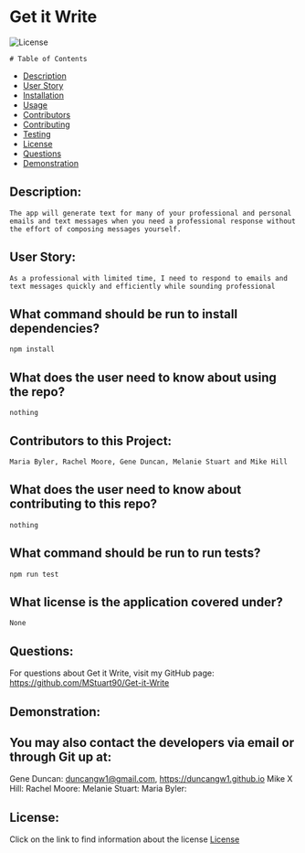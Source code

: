 

  # Get it Write

  ![License](https://img.shields.io/badge/License--blue.svg "License Badge")
  


    # Table of Contents

* [Description](#description)
* [User Story](#user-story)
* [Installation](#what-command-should-be-run-to-install-dependencies)
* [Usage](#what-does-the-user-need-to-know-about-using-the-repo)
* [Contributors](#contributors-to-this-project)
* [Contributing](#what-does-the-user-need-to-know-about-contributing-to-this-repo)
* [Testing](#what-command-should-be-run-to-run-tests)
* [License](#what-license-is-the-application-covered-under)
* [Questions](#questions)
* [Demonstration](#demonstration)
    

## Description:
    The app will generate text for many of your professional and personal emails and text messages when you need a professional response without the effort of composing messages yourself.

## User Story:
    As a professional with limited time, I need to respond to emails and text messages quickly and efficiently while sounding professional 

## What command should be run to install dependencies?
    npm install

## What does the user need to know about using the repo?
    nothing

## Contributors to this Project:
    Maria Byler, Rachel Moore, Gene Duncan, Melanie Stuart and Mike Hill

## What does the user need to know about contributing to this repo?
    nothing

## What command should be run to run tests?
    npm run test

## What license is the application covered under?
    None

## Questions:
For questions about Get it Write, visit my GitHub page:
    https://github.com/MStuart90/Get-it-Write

## Demonstration:
  
  ## You may also contact the developers via email or through Git up at:
  Gene Duncan: duncangw1@gmail.com, https://duncangw1.github.io
  Mike X Hill: 
  Rachel Moore:
  Melanie Stuart:
  Maria Byler:
  
  ## License:
  Click on the link to find information about the license
  [License](https://opensource.org/licenses/)
